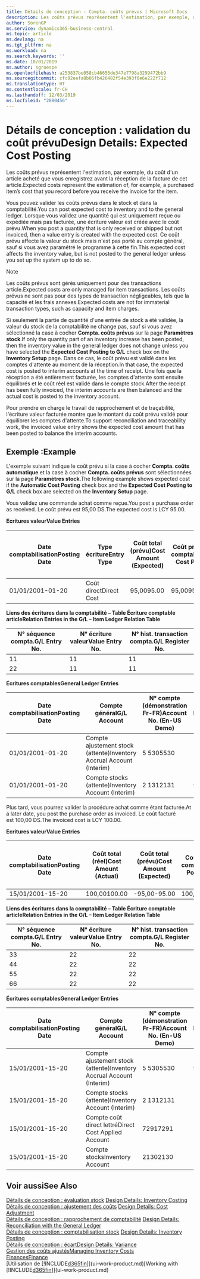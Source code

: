 ```yaml
---
title: Détails de conception - Compta. coûts prévus | Microsoft Docs
description: Les coûts prévus représentent l'estimation, par exemple, du coût d'un article acheté que vous enregistrez avant la réception de la facture de cet article.
author: SorenGP
ms.service: dynamics365-business-central
ms.topic: article
ms.devlang: na
ms.tgt_pltfrm: na
ms.workload: na
ms.search.keywords: ''
ms.date: 10/01/2019
ms.author: sgroespe
ms.openlocfilehash: a253837be058cb46656de347e7798a3299472bb9
ms.sourcegitcommit: cfc92eefa8b06fb426482f54e393f0e6e222f712
ms.translationtype: HT
ms.contentlocale: fr-CH
ms.lasthandoff: 12/03/2019
ms.locfileid: "2880456"
---
```

# <a name="design-details-expected-cost-posting"></a><span data-ttu-id="e5885-103">Détails de conception : validation du coût prévu</span><span class="sxs-lookup"><span data-stu-id="e5885-103">Design Details: Expected Cost Posting</span></span>
<span data-ttu-id="e5885-104">Les coûts prévus représentent l'estimation, par exemple, du coût d'un article acheté que vous enregistrez avant la réception de la facture de cet article.</span><span class="sxs-lookup"><span data-stu-id="e5885-104">Expected costs represent the estimation of, for example, a purchased item’s cost that you record before you receive the invoice for the item.</span></span>  

 <span data-ttu-id="e5885-105">Vous pouvez valider les coûts prévus dans le stock et dans la comptabilité.</span><span class="sxs-lookup"><span data-stu-id="e5885-105">You can post expected cost to inventory and to the general ledger.</span></span> <span data-ttu-id="e5885-106">Lorsque vous validez une quantité qui est uniquement reçue ou expédiée mais pas facturée, une écriture valeur est créée avec le coût prévu.</span><span class="sxs-lookup"><span data-stu-id="e5885-106">When you post a quantity that is only received or shipped but not invoiced, then a value entry is created with the expected cost.</span></span> <span data-ttu-id="e5885-107">Ce coût prévu affecte la valeur du stock mais n'est pas porté au compte général, sauf si vous avez paramétré le programme à cette fin.</span><span class="sxs-lookup"><span data-stu-id="e5885-107">This expected cost affects the inventory value, but is not posted to the general ledger unless you set up the system up to do so.</span></span>  

> [!NOTE]  
>  <span data-ttu-id="e5885-108">Les coûts prévus sont gérés uniquement pour des transactions article.</span><span class="sxs-lookup"><span data-stu-id="e5885-108">Expected costs are only managed for item transactions.</span></span> <span data-ttu-id="e5885-109">Les coûts prévus ne sont pas pour des types de transaction négligeables, tels que la capacité et les frais annexes.</span><span class="sxs-lookup"><span data-stu-id="e5885-109">Expected costs are not for immaterial transaction types, such as capacity and item charges.</span></span>  

 <span data-ttu-id="e5885-110">Si seulement la partie de quantité d'une entrée de stock a été validée, la valeur du stock de la comptabilité ne change pas, sauf si vous avez sélectionné la case à cocher **Compta. coûts prévus** sur la page **Paramètres stock**.</span><span class="sxs-lookup"><span data-stu-id="e5885-110">If only the quantity part of an inventory increase has been posted, then the inventory value in the general ledger does not change unless you have selected the **Expected Cost Posting to G/L** check box on the **Inventory Setup** page.</span></span> <span data-ttu-id="e5885-111">Dans ce cas, le coût prévu est validé dans les comptes d'attente au moment de la réception.</span><span class="sxs-lookup"><span data-stu-id="e5885-111">In that case, the expected cost is posted to interim accounts at the time of receipt.</span></span> <span data-ttu-id="e5885-112">Une fois que la réception a été entièrement facturée, les comptes d'attente sont ensuite équilibrés et le coût réel est validé dans le compte stock.</span><span class="sxs-lookup"><span data-stu-id="e5885-112">After the receipt has been fully invoiced, the interim accounts are then balanced and the actual cost is posted to the inventory account.</span></span>  

 <span data-ttu-id="e5885-113">Pour prendre en charge le travail de rapprochement et de traçabilité, l'écriture valeur facturée montre que le montant du coût prévu validé pour équilibrer les comptes d'attente.</span><span class="sxs-lookup"><span data-stu-id="e5885-113">To support reconciliation and traceability work, the invoiced value entry shows the expected cost amount that has been posted to balance the interim accounts.</span></span>  

## <a name="example"></a><span data-ttu-id="e5885-114">Exemple :</span><span class="sxs-lookup"><span data-stu-id="e5885-114">Example</span></span>  
 <span data-ttu-id="e5885-115">L'exemple suivant indique le coût prévu si la case à cocher **Compta. coûts automatique** et la case à cocher **Compta. coûts prévus** sont sélectionnées sur la page **Paramètres stock**.</span><span class="sxs-lookup"><span data-stu-id="e5885-115">The following example shows expected cost if the **Automatic Cost Posting** check box and the **Expected Cost Posting to G/L** check box are selected on the **Inventory Setup** page.</span></span>  

 <span data-ttu-id="e5885-116">Vous validez une commande achat comme reçue.</span><span class="sxs-lookup"><span data-stu-id="e5885-116">You post a purchase order as received.</span></span> <span data-ttu-id="e5885-117">Le coût prévu est 95,00 DS.</span><span class="sxs-lookup"><span data-stu-id="e5885-117">The expected cost is LCY 95.00.</span></span>  

 <span data-ttu-id="e5885-118">**Ecritures valeur**</span><span class="sxs-lookup"><span data-stu-id="e5885-118">**Value Entries**</span></span>  

|<span data-ttu-id="e5885-119">Date comptabilisation</span><span class="sxs-lookup"><span data-stu-id="e5885-119">Posting Date</span></span>|<span data-ttu-id="e5885-120">Type écriture</span><span class="sxs-lookup"><span data-stu-id="e5885-120">Entry Type</span></span>|<span data-ttu-id="e5885-121">Coût total (prévu)</span><span class="sxs-lookup"><span data-stu-id="e5885-121">Cost Amount (Expected)</span></span>|<span data-ttu-id="e5885-122">Coût prévu validé en comptabilité</span><span class="sxs-lookup"><span data-stu-id="e5885-122">Expected Cost Posted to G/L</span></span>|<span data-ttu-id="e5885-123">Coût prévu</span><span class="sxs-lookup"><span data-stu-id="e5885-123">Expected Cost</span></span>|<span data-ttu-id="e5885-124">N° écriture comptable article</span><span class="sxs-lookup"><span data-stu-id="e5885-124">Item Ledger Entry No.</span></span>|<span data-ttu-id="e5885-125">Numéro de la séquence</span><span class="sxs-lookup"><span data-stu-id="e5885-125">Entry No.</span></span>|  
|------------------|----------------|------------------------------|----------------------------------|-------------------|---------------------------|---------------|  
|<span data-ttu-id="e5885-126">01/01/20</span><span class="sxs-lookup"><span data-stu-id="e5885-126">01-01-20</span></span>|<span data-ttu-id="e5885-127">Coût direct</span><span class="sxs-lookup"><span data-stu-id="e5885-127">Direct Cost</span></span>|<span data-ttu-id="e5885-128">95,00</span><span class="sxs-lookup"><span data-stu-id="e5885-128">95.00</span></span>|<span data-ttu-id="e5885-129">95,00</span><span class="sxs-lookup"><span data-stu-id="e5885-129">95.00</span></span>|<span data-ttu-id="e5885-130">Oui</span><span class="sxs-lookup"><span data-stu-id="e5885-130">Yes</span></span>|<span data-ttu-id="e5885-131">1</span><span class="sxs-lookup"><span data-stu-id="e5885-131">1</span></span>|<span data-ttu-id="e5885-132">1</span><span class="sxs-lookup"><span data-stu-id="e5885-132">1</span></span>|  

 <span data-ttu-id="e5885-133">**Liens des écritures dans la comptabilité – Table Écriture comptable article**</span><span class="sxs-lookup"><span data-stu-id="e5885-133">**Relation Entries in the G/L – Item Ledger Relation Table**</span></span>  

|<span data-ttu-id="e5885-134">N° séquence compta.</span><span class="sxs-lookup"><span data-stu-id="e5885-134">G/L Entry No.</span></span>|<span data-ttu-id="e5885-135">N° écriture valeur</span><span class="sxs-lookup"><span data-stu-id="e5885-135">Value Entry No.</span></span>|<span data-ttu-id="e5885-136">N° hist. transaction compta.</span><span class="sxs-lookup"><span data-stu-id="e5885-136">G/L Register No.</span></span>|  
|--------------------|---------------------|-----------------------|  
|<span data-ttu-id="e5885-137">1</span><span class="sxs-lookup"><span data-stu-id="e5885-137">1</span></span>|<span data-ttu-id="e5885-138">1</span><span class="sxs-lookup"><span data-stu-id="e5885-138">1</span></span>|<span data-ttu-id="e5885-139">1</span><span class="sxs-lookup"><span data-stu-id="e5885-139">1</span></span>|  
|<span data-ttu-id="e5885-140">2</span><span class="sxs-lookup"><span data-stu-id="e5885-140">2</span></span>|<span data-ttu-id="e5885-141">1</span><span class="sxs-lookup"><span data-stu-id="e5885-141">1</span></span>|<span data-ttu-id="e5885-142">1</span><span class="sxs-lookup"><span data-stu-id="e5885-142">1</span></span>|  

 <span data-ttu-id="e5885-143">**Écritures comptables**</span><span class="sxs-lookup"><span data-stu-id="e5885-143">**General Ledger Entries**</span></span>  

|<span data-ttu-id="e5885-144">Date comptabilisation</span><span class="sxs-lookup"><span data-stu-id="e5885-144">Posting Date</span></span>|<span data-ttu-id="e5885-145">Compte général</span><span class="sxs-lookup"><span data-stu-id="e5885-145">G/L Account</span></span>|<span data-ttu-id="e5885-146">N° compte (démonstration Fr-FR)</span><span class="sxs-lookup"><span data-stu-id="e5885-146">Account No. (En-US Demo)</span></span>|<span data-ttu-id="e5885-147">Montant</span><span class="sxs-lookup"><span data-stu-id="e5885-147">Amount</span></span>|<span data-ttu-id="e5885-148">Numéro de la séquence</span><span class="sxs-lookup"><span data-stu-id="e5885-148">Entry No.</span></span>|  
|------------------|------------------|---------------------------------|------------|---------------|  
|<span data-ttu-id="e5885-149">01/01/20</span><span class="sxs-lookup"><span data-stu-id="e5885-149">01-01-20</span></span>|<span data-ttu-id="e5885-150">Compte ajustement stock (attente)</span><span class="sxs-lookup"><span data-stu-id="e5885-150">Inventory Accrual Account (Interim)</span></span>|<span data-ttu-id="e5885-151">5 530</span><span class="sxs-lookup"><span data-stu-id="e5885-151">5530</span></span>|<span data-ttu-id="e5885-152">-95,00</span><span class="sxs-lookup"><span data-stu-id="e5885-152">-95.00</span></span>|<span data-ttu-id="e5885-153">2</span><span class="sxs-lookup"><span data-stu-id="e5885-153">2</span></span>|  
|<span data-ttu-id="e5885-154">01/01/20</span><span class="sxs-lookup"><span data-stu-id="e5885-154">01-01-20</span></span>|<span data-ttu-id="e5885-155">Compte stocks (attente)</span><span class="sxs-lookup"><span data-stu-id="e5885-155">Inventory Account (Interim)</span></span>|<span data-ttu-id="e5885-156">2 131</span><span class="sxs-lookup"><span data-stu-id="e5885-156">2131</span></span>|<span data-ttu-id="e5885-157">95,00</span><span class="sxs-lookup"><span data-stu-id="e5885-157">95.00</span></span>|<span data-ttu-id="e5885-158">1</span><span class="sxs-lookup"><span data-stu-id="e5885-158">1</span></span>|  

 <span data-ttu-id="e5885-159">Plus tard, vous pourrez valider la procédure achat comme étant facturée.</span><span class="sxs-lookup"><span data-stu-id="e5885-159">At a later date, you post the purchase order as invoiced.</span></span> <span data-ttu-id="e5885-160">Le coût facturé est 100,00 DS.</span><span class="sxs-lookup"><span data-stu-id="e5885-160">The invoiced cost is LCY 100.00.</span></span>  

 <span data-ttu-id="e5885-161">**Ecritures valeur**</span><span class="sxs-lookup"><span data-stu-id="e5885-161">**Value Entries**</span></span>  

|<span data-ttu-id="e5885-162">Date comptabilisation</span><span class="sxs-lookup"><span data-stu-id="e5885-162">Posting Date</span></span>|<span data-ttu-id="e5885-163">Coût total (réel)</span><span class="sxs-lookup"><span data-stu-id="e5885-163">Cost Amount (Actual)</span></span>|<span data-ttu-id="e5885-164">Coût total (prévu)</span><span class="sxs-lookup"><span data-stu-id="e5885-164">Cost Amount (Expected)</span></span>|<span data-ttu-id="e5885-165">Coût validé en comptabilité</span><span class="sxs-lookup"><span data-stu-id="e5885-165">Cost Posted to G/L</span></span>|<span data-ttu-id="e5885-166">Coût prévu</span><span class="sxs-lookup"><span data-stu-id="e5885-166">Expected Cost</span></span>|<span data-ttu-id="e5885-167">N° écriture comptable article</span><span class="sxs-lookup"><span data-stu-id="e5885-167">Item Ledger Entry No.</span></span>|<span data-ttu-id="e5885-168">Numéro de la séquence</span><span class="sxs-lookup"><span data-stu-id="e5885-168">Entry No.</span></span>|  
|------------------|----------------------------|------------------------------|-------------------------|-------------------|---------------------------|---------------|  
|<span data-ttu-id="e5885-169">15/01/20</span><span class="sxs-lookup"><span data-stu-id="e5885-169">01-15-20</span></span>|<span data-ttu-id="e5885-170">100,00</span><span class="sxs-lookup"><span data-stu-id="e5885-170">100.00</span></span>|<span data-ttu-id="e5885-171">-95,00</span><span class="sxs-lookup"><span data-stu-id="e5885-171">-95.00</span></span>|<span data-ttu-id="e5885-172">100,00</span><span class="sxs-lookup"><span data-stu-id="e5885-172">100.00</span></span>|<span data-ttu-id="e5885-173">Non</span><span class="sxs-lookup"><span data-stu-id="e5885-173">No</span></span>|<span data-ttu-id="e5885-174">1</span><span class="sxs-lookup"><span data-stu-id="e5885-174">1</span></span>|<span data-ttu-id="e5885-175">2</span><span class="sxs-lookup"><span data-stu-id="e5885-175">2</span></span>|  

 <span data-ttu-id="e5885-176">**Liens des écritures dans la comptabilité – Table Écriture comptable article**</span><span class="sxs-lookup"><span data-stu-id="e5885-176">**Relation Entries in the G/L – Item Ledger Relation Table**</span></span>  

|<span data-ttu-id="e5885-177">N° séquence compta.</span><span class="sxs-lookup"><span data-stu-id="e5885-177">G/L Entry No.</span></span>|<span data-ttu-id="e5885-178">N° écriture valeur</span><span class="sxs-lookup"><span data-stu-id="e5885-178">Value Entry No.</span></span>|<span data-ttu-id="e5885-179">N° hist. transaction compta.</span><span class="sxs-lookup"><span data-stu-id="e5885-179">G/L Register No.</span></span>|  
|--------------------|---------------------|-----------------------|  
|<span data-ttu-id="e5885-180">3</span><span class="sxs-lookup"><span data-stu-id="e5885-180">3</span></span>|<span data-ttu-id="e5885-181">2</span><span class="sxs-lookup"><span data-stu-id="e5885-181">2</span></span>|<span data-ttu-id="e5885-182">2</span><span class="sxs-lookup"><span data-stu-id="e5885-182">2</span></span>|  
|<span data-ttu-id="e5885-183">4</span><span class="sxs-lookup"><span data-stu-id="e5885-183">4</span></span>|<span data-ttu-id="e5885-184">2</span><span class="sxs-lookup"><span data-stu-id="e5885-184">2</span></span>|<span data-ttu-id="e5885-185">2</span><span class="sxs-lookup"><span data-stu-id="e5885-185">2</span></span>|  
|<span data-ttu-id="e5885-186">5</span><span class="sxs-lookup"><span data-stu-id="e5885-186">5</span></span>|<span data-ttu-id="e5885-187">2</span><span class="sxs-lookup"><span data-stu-id="e5885-187">2</span></span>|<span data-ttu-id="e5885-188">2</span><span class="sxs-lookup"><span data-stu-id="e5885-188">2</span></span>|  
|<span data-ttu-id="e5885-189">6</span><span class="sxs-lookup"><span data-stu-id="e5885-189">6</span></span>|<span data-ttu-id="e5885-190">2</span><span class="sxs-lookup"><span data-stu-id="e5885-190">2</span></span>|<span data-ttu-id="e5885-191">2</span><span class="sxs-lookup"><span data-stu-id="e5885-191">2</span></span>|  

 <span data-ttu-id="e5885-192">**Écritures comptables**</span><span class="sxs-lookup"><span data-stu-id="e5885-192">**General Ledger Entries**</span></span>  

|<span data-ttu-id="e5885-193">Date comptabilisation</span><span class="sxs-lookup"><span data-stu-id="e5885-193">Posting Date</span></span>|<span data-ttu-id="e5885-194">Compte général</span><span class="sxs-lookup"><span data-stu-id="e5885-194">G/L Account</span></span>|<span data-ttu-id="e5885-195">N° compte (démonstration Fr-FR)</span><span class="sxs-lookup"><span data-stu-id="e5885-195">Account No. (En-US Demo)</span></span>|<span data-ttu-id="e5885-196">Montant</span><span class="sxs-lookup"><span data-stu-id="e5885-196">Amount</span></span>|<span data-ttu-id="e5885-197">Numéro de la séquence</span><span class="sxs-lookup"><span data-stu-id="e5885-197">Entry No.</span></span>|  
|------------------|------------------|---------------------------------|------------|---------------|  
|<span data-ttu-id="e5885-198">15/01/20</span><span class="sxs-lookup"><span data-stu-id="e5885-198">01-15-20</span></span>|<span data-ttu-id="e5885-199">Compte ajustement stock (attente)</span><span class="sxs-lookup"><span data-stu-id="e5885-199">Inventory Accrual Account (Interim)</span></span>|<span data-ttu-id="e5885-200">5 530</span><span class="sxs-lookup"><span data-stu-id="e5885-200">5530</span></span>|<span data-ttu-id="e5885-201">95,00</span><span class="sxs-lookup"><span data-stu-id="e5885-201">95.00</span></span>|<span data-ttu-id="e5885-202">4</span><span class="sxs-lookup"><span data-stu-id="e5885-202">4</span></span>|  
|<span data-ttu-id="e5885-203">15/01/20</span><span class="sxs-lookup"><span data-stu-id="e5885-203">01-15-20</span></span>|<span data-ttu-id="e5885-204">Compte stocks (attente)</span><span class="sxs-lookup"><span data-stu-id="e5885-204">Inventory Account (Interim)</span></span>|<span data-ttu-id="e5885-205">2 131</span><span class="sxs-lookup"><span data-stu-id="e5885-205">2131</span></span>|<span data-ttu-id="e5885-206">-95,00</span><span class="sxs-lookup"><span data-stu-id="e5885-206">-95.00</span></span>|<span data-ttu-id="e5885-207">3</span><span class="sxs-lookup"><span data-stu-id="e5885-207">3</span></span>|  
|<span data-ttu-id="e5885-208">15/01/20</span><span class="sxs-lookup"><span data-stu-id="e5885-208">01-15-20</span></span>|<span data-ttu-id="e5885-209">Compte coût direct lettré</span><span class="sxs-lookup"><span data-stu-id="e5885-209">Direct Cost Applied Account</span></span>|<span data-ttu-id="e5885-210">7291</span><span class="sxs-lookup"><span data-stu-id="e5885-210">7291</span></span>|<span data-ttu-id="e5885-211">-100</span><span class="sxs-lookup"><span data-stu-id="e5885-211">-100</span></span>|<span data-ttu-id="e5885-212">6</span><span class="sxs-lookup"><span data-stu-id="e5885-212">6</span></span>|  
|<span data-ttu-id="e5885-213">15/01/20</span><span class="sxs-lookup"><span data-stu-id="e5885-213">01-15-20</span></span>|<span data-ttu-id="e5885-214">Compte stocks</span><span class="sxs-lookup"><span data-stu-id="e5885-214">Inventory Account</span></span>|<span data-ttu-id="e5885-215">2130</span><span class="sxs-lookup"><span data-stu-id="e5885-215">2130</span></span>|<span data-ttu-id="e5885-216">100</span><span class="sxs-lookup"><span data-stu-id="e5885-216">100</span></span>|<span data-ttu-id="e5885-217">5</span><span class="sxs-lookup"><span data-stu-id="e5885-217">5</span></span>|  

## <a name="see-also"></a><span data-ttu-id="e5885-218">Voir aussi</span><span class="sxs-lookup"><span data-stu-id="e5885-218">See Also</span></span>
 <span data-ttu-id="e5885-219">[Détails de conception : évaluation stock](design-details-inventory-costing.md) </span><span class="sxs-lookup"><span data-stu-id="e5885-219">[Design Details: Inventory Costing](design-details-inventory-costing.md) </span></span>  
 <span data-ttu-id="e5885-220">[Détails de conception : ajustement des coûts](design-details-cost-adjustment.md) </span><span class="sxs-lookup"><span data-stu-id="e5885-220">[Design Details: Cost Adjustment](design-details-cost-adjustment.md) </span></span>  
 <span data-ttu-id="e5885-221">[Détails de conception : rapprochement de comptabilité](design-details-reconciliation-with-the-general-ledger.md) </span><span class="sxs-lookup"><span data-stu-id="e5885-221">[Design Details: Reconciliation with the General Ledger](design-details-reconciliation-with-the-general-ledger.md) </span></span>  
 <span data-ttu-id="e5885-222">[Détails de conception : comptabilisation stock](design-details-inventory-posting.md) </span><span class="sxs-lookup"><span data-stu-id="e5885-222">[Design Details: Inventory Posting](design-details-inventory-posting.md) </span></span>  
 [<span data-ttu-id="e5885-223">Détails de conception : écart</span><span class="sxs-lookup"><span data-stu-id="e5885-223">Design Details: Variance</span></span>](design-details-variance.md)  
 [<span data-ttu-id="e5885-224">Gestion des coûts ajustés</span><span class="sxs-lookup"><span data-stu-id="e5885-224">Managing Inventory Costs</span></span>](finance-manage-inventory-costs.md)  
 [<span data-ttu-id="e5885-225">Finances</span><span class="sxs-lookup"><span data-stu-id="e5885-225">Finance</span></span>](finance.md)  
 <span data-ttu-id="e5885-226">[Utilisation de [!INCLUDE[d365fin](includes/d365fin_md.md)]](ui-work-product.md)</span><span class="sxs-lookup"><span data-stu-id="e5885-226">[Working with [!INCLUDE[d365fin](includes/d365fin_md.md)]](ui-work-product.md)</span></span>

